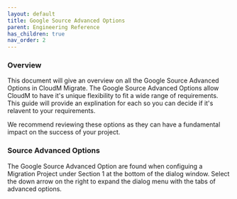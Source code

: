 ```yaml
---
layout: default
title: Google Source Advanced Options
parent: Engineering Reference
has_children: true
nav_order: 2
---
```

### Overview 

This document will give an overview on all the Google Source Advanced Options in CloudM Migrate. The Google Source Advanced Options allow CloudM to have it's unique flexibility to fit a wide range of requirements. This guide will provide an explination for each so you can decide if it's relavent to your requirements. 

We recommend reviewing these options as they can have a fundamental impact on the success of your project. 

### Source Advanced Options 

The Google Source Advanced Option are found when configuing a Migration Project under Section 1 at the bottom of the dialog window. Select the down arrow on the right to expand the dialog menu with the tabs of advanced options. 
